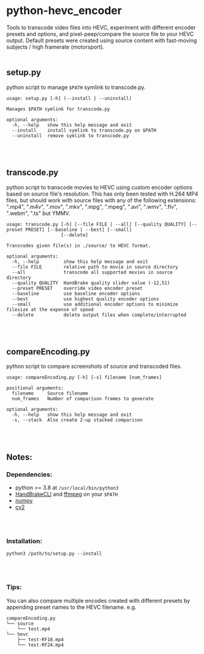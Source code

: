 # python-hevc_encoder

Tools to transcode video files into HEVC, experiment with different encoder presets and options, and pixel-peep/compare the source file to your HEVC output. Default presets were created using source content with fast-moving subjects / high framerate (motorsport).
<br>
<br>

## setup.py
python script to manage `$PATH` symlink to transcode.py.

```
usage: setup.py [-h] (--install | --uninstall)

Manages $PATH symlink for transcode.py

optional arguments:
  -h, --help   show this help message and exit
  --install    install symlink to transcode.py on $PATH
  --uninstall  remove symlink to transcode.py
```

<br>
<br>

## transcode.py
python script to transcode movies to HEVC using custom encoder options based on source file's resolution. This has only been tested with H.264 MP4 files, but should work with source files with any of the following extensions: ".mp4", ".m4v", ".mov", ".mkv", ".mpg", ".mpeg", ".avi", ".wmv", ".flv", ".webm", ".ts" but YMMV.

```
usage: transcode.py [-h] [--file FILE | --all] [--quality QUALITY] [--preset PRESET] [--baseline | --best] [--small]
                    [--delete]

Transcodes given file(s) in ./source/ to HEVC format.

optional arguments:
  -h, --help         show this help message and exit
  --file FILE        relative path to movie in source directory
  --all              transcode all supported movies in source directory
  --quality QUALITY  HandBrake quality slider value (-12,51)
  --preset PRESET    override video encoder preset
  --baseline         use baseline encoder options
  --best             use highest quality encoder options
  --small            use additional encoder options to minimize filesize at the expense of speed
  --delete           delete output files when complete/interrupted
```

<br>
<br>

## compareEncoding.py
python script to compare screenshots of source and transcoded files.

```
usage: compareEncoding.py [-h] [-s] filename [num_frames]

positional arguments:
  filename     Source filename
  num_frames   Number of comparison frames to generate

optional arguments:
  -h, --help   show this help message and exit
  -s, --stack  Also create 2-up stacked comparison
```

<br>
<br>

## Notes:

### Dependencies:
* python >= 3.8 at `/usr/local/bin/python3`
* [HandBrakeCLI](https://handbrake.fr/downloads2.php) and [ffmpeg](https://www.ffmpeg.org/download.html) on your `$PATH`
* [numpy](https://pypi.org/project/numpy/)
* [cv2](https://pypi.org/project/opencv-python/)

<br>
<br>

### Installation:
`python3 /path/to/setup.py --install`

<br>
<br>

### Tips:
You can also compare multiple encodes created with different presets by appending preset names to the HEVC filename.
e.g.
```
compareEncoding.py
└── source 
    └── test.mp4
└── hevc
    ├── test-RF18.mp4
    └── test-RF24.mp4
```
